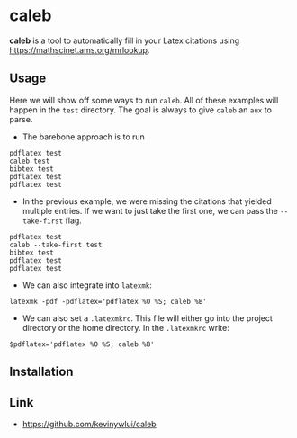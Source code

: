 # caleb

**caleb** is a tool to automatically fill in your Latex citations using https://mathscinet.ams.org/mrlookup.

## Usage

Here we will show off some ways to run `caleb`. All of these examples will
happen in the `test` directory. The goal is always to give `caleb` an `aux` to
parse.

* The barebone approach is to run
```
pdflatex test
caleb test
bibtex test
pdflatex test
pdflatex test
```

* In the previous example, we were missing the citations that yielded multiple
  entries. If we want to just take the first one, we can pass the
  `--take-first` flag.
```
pdflatex test
caleb --take-first test
bibtex test
pdflatex test
pdflatex test
```

* We can also integrate into `latexmk`:
```
latexmk -pdf -pdflatex='pdflatex %O %S; caleb %B'
```

* We can also set a `.latexmkrc`. This file will either go into the project
  directory or the home directory. In the `.latexmkrc` write:
```
$pdflatex='pdflatex %O %S; caleb %B'
``` 

## Installation


## Link

* https://github.com/kevinywlui/caleb
